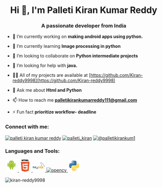 <h1 align="center">Hi 👋, I'm Palleti Kiran Kumar Reddy</h1>
<h3 align="center">A passionate developer from India</h3>

- 🔭 I’m currently working on **making android apps using python.**

- 🌱 I’m currently learning **Image processing in python**

- 👯 I’m looking to collaborate on **Python intermediate projects**

- 🤝 I’m looking for help with **java.**

- 👨‍💻 All of my projects are available at [https://github.com/Kiran-reddy9998](https://github.com/Kiran-reddy9998)

- 💬 Ask me about **Html and Python**

- 📫 How to reach me **palletikirankumarreddy111@gmail.com**

- ⚡ Fun fact **prioritize workflow- deadline**

<h3 align="left">Connect with me:</h3>
<p align="left">
<a href="https://linkedin.com/in/palleti kiran kumar reddy" target="blank"><img align="center" src="https://raw.githubusercontent.com/rahuldkjain/github-profile-readme-generator/master/src/images/icons/Social/linked-in-alt.svg" alt="palleti kiran kumar reddy" height="30" width="40" /></a>
<a href="https://www.codechef.com/users/palleti_kiran" target="blank"><img align="center" src="https://cdn.jsdelivr.net/npm/simple-icons@3.1.0/icons/codechef.svg" alt="palleti_kiran" height="30" width="40" /></a>
<a href="https://www.hackerrank.com/@palletikirankum1" target="blank"><img align="center" src="https://raw.githubusercontent.com/rahuldkjain/github-profile-readme-generator/master/src/images/icons/Social/hackerrank.svg" alt="@palletikirankum1" height="30" width="40" /></a>
</p>

<h3 align="left">Languages and Tools:</h3>
<p align="left"> <a href="https://developer.android.com" target="_blank" rel="noreferrer"> <img src="https://raw.githubusercontent.com/devicons/devicon/master/icons/android/android-original-wordmark.svg" alt="android" width="40" height="40"/> </a> <a href="https://www.w3.org/html/" target="_blank" rel="noreferrer"> <img src="https://raw.githubusercontent.com/devicons/devicon/master/icons/html5/html5-original-wordmark.svg" alt="html5" width="40" height="40"/> </a> <a href="https://www.mysql.com/" target="_blank" rel="noreferrer"> <img src="https://raw.githubusercontent.com/devicons/devicon/master/icons/mysql/mysql-original-wordmark.svg" alt="mysql" width="40" height="40"/> </a> <a href="https://opencv.org/" target="_blank" rel="noreferrer"> <img src="https://www.vectorlogo.zone/logos/opencv/opencv-icon.svg" alt="opencv" width="40" height="40"/> </a> <a href="https://www.python.org" target="_blank" rel="noreferrer"> <img src="https://raw.githubusercontent.com/devicons/devicon/master/icons/python/python-original.svg" alt="python" width="40" height="40"/> </a> </p>

<p><img align="center" src="https://github-readme-stats.vercel.app/api/top-langs?username=kiran-reddy9998&show_icons=true&locale=en&layout=compact" alt="kiran-reddy9998" /></p>
